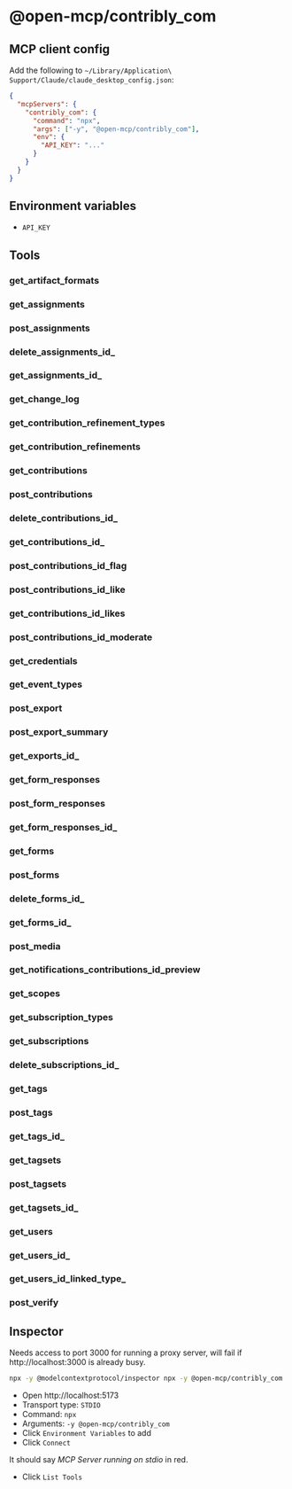 # @open-mcp/contribly_com

## MCP client config

Add the following to `~/Library/Application\ Support/Claude/claude_desktop_config.json`:

```json
{
  "mcpServers": {
    "contribly_com": {
      "command": "npx",
      "args": ["-y", "@open-mcp/contribly_com"],
      "env": {
        "API_KEY": "..."
      }
    }
  }
}
```

## Environment variables

- `API_KEY`

## Tools

### get_artifact_formats

### get_assignments

### post_assignments

### delete_assignments_id_

### get_assignments_id_

### get_change_log

### get_contribution_refinement_types

### get_contribution_refinements

### get_contributions

### post_contributions

### delete_contributions_id_

### get_contributions_id_

### post_contributions_id_flag

### post_contributions_id_like

### get_contributions_id_likes

### post_contributions_id_moderate

### get_credentials

### get_event_types

### post_export

### post_export_summary

### get_exports_id_

### get_form_responses

### post_form_responses

### get_form_responses_id_

### get_forms

### post_forms

### delete_forms_id_

### get_forms_id_

### post_media

### get_notifications_contributions_id_preview

### get_scopes

### get_subscription_types

### get_subscriptions

### delete_subscriptions_id_

### get_tags

### post_tags

### get_tags_id_

### get_tagsets

### post_tagsets

### get_tagsets_id_

### get_users

### get_users_id_

### get_users_id_linked_type_

### post_verify

## Inspector

Needs access to port 3000 for running a proxy server, will fail if http://localhost:3000 is already busy.

```bash
npx -y @modelcontextprotocol/inspector npx -y @open-mcp/contribly_com
```

- Open http://localhost:5173
- Transport type: `STDIO`
- Command: `npx`
- Arguments: `-y @open-mcp/contribly_com`
- Click `Environment Variables` to add
- Click `Connect`

It should say _MCP Server running on stdio_ in red.

- Click `List Tools`
